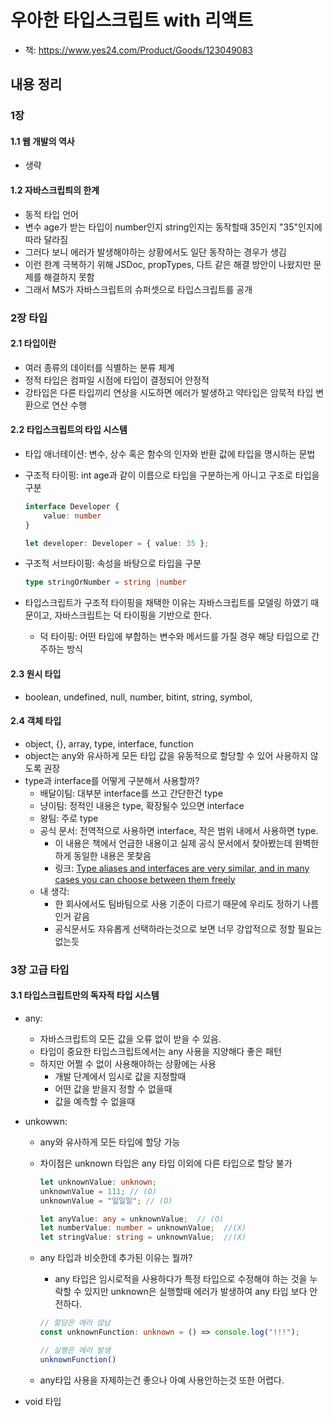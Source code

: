 # 우아한 타입스크립트 with 리액트

* 책: <https://www.yes24.com/Product/Goods/123049083>

## 내용 정리

### 1장

#### 1.1 웹 개발의 역사

* 생략

#### 1.2 자바스크립틔의 한계

* 동적 타입 언어
* 변수 age가 받는 타입이 number인지 string인지는 동작할때 35인지 "35"인지에 따라 달라짐
* 그러다 보니 에러가 발생해야하는 상황에서도 일단 동작하는 경우가 생김
* 이런 한계 극복하기 위해 JSDoc, propTypes, 다트 같은 해결 방안이 나왔지만 문제를 해결하지 못함
* 그래서 MS가 자바스크립트의 슈퍼셋으로 타입스크립트를 공개

### 2장 타입

#### 2.1 타입이란

* 여러 종류의 데이터를 식별하는 분류 체계
* 정적 타입은 컴파일 시점에 타입이 결정되어 안정적
* 강타입은 다른 타입끼리 연상을 시도하면 에러가 발생하고 약타입은 암묵적 타입 변환으로 연산 수행

#### 2.2 타입스크립트의 타입 시스템

* 타입 애너테이션: 변수, 상수 혹은 함수의 인자와 반환 값에 타입을 명시하는 문법
* 구조적 타이핑: int age과 같이 이름으로 타입을 구분하는게 아니고 구조로 타입을 구분

    ```typescript
    interface Developer {
        value: number
    }

    let developer: Developer = { value: 35 };
    ```

* 구조적 서브타이핑: 속성을 바탕으로 타입을 구분

    ```typescript
    type stringOrNumber = string |number
    ```

* 타입스크립트가 구조적 타이핑을 채택한 이유는 자바스크립트를 모델링 하였기 때문이고, 자바스크립트는 덕 타이핑을 기반으로 한다.
  * 덕 타이핑: 어떤 타입에 부합하는 변수와 메서드를 가질 경우 해당 타입으로 간주하는 방식

#### 2.3 원시 타입

* boolean, undefined, null, number, bitint, string, symbol,

#### 2.4 객체 타입

* object, {}, array, type, interface, function
* object는 any와 유사하게 모든 타입 값을 유동적으로 할당할 수 있어 사용하지 않도록 권장
* type과 interface를 어떻게 구분해서 사용할까?
  * 배달이팀: 대부분 interface를 쓰고 간단한건 type
  * 냥이팀: 정적인 내용은 type, 확장될수 있으면 interface
  * 왕팀: 주로 type
  * 공식 문서: 전역적으로 사용하면 interface, 작은 범위 내에서 사용하면 type.
    * 이 내용은 책에서 언급한 내용이고 실제 공식 문서에서 찾아봤는데 완벽한 하게 동일한 내용은 못찾음
    * 링크: [Type aliases and interfaces are very similar, and in many cases you can choose between them freely](https://www.typescriptlang.org/docs/handbook/2/everyday-types.html#differences-between-type-aliases-and-interfaces)
  * 내 생각:
    * 한 회사에서도 팀바팀으로 사용 기준이 다르기 때문에 우리도 정하기 나름인거 같음
    * 공식문서도 자유롭게 선택하라는것으로 보면 너무 강압적으로 정할 필요는 없는듯

### 3장 고급 타입

#### 3.1 타입스크립트만의 독자적 타입 시스템

* any:
  * 자바스크립트의 모든 값을 오류 없이 받을 수 있음.
  * 타입이 중요한 타입스크립트에서는 any 사용을 지양해다 좋은 패턴
  * 하지만 어쩔 수 없이 사용해야하는 상황에는 사용
    * 개발 단계에서 임시로 값을 지정할때
    * 어떤 값을 받을지 정할 수 없을때
    * 값을 예측할 수 없을때
* unkowwn:
  * any와 유사하게 모든 타입에 할당 가능
  * 차이점은 unknown 타입은 any 타입 이외에 다른 타입으로 할당 불가

    ``` typescript
    let unknownValue: unknown;
    unknownValue = 111; // (O)
    unknownValue = "일일일"; // (O)
    
    let anyValue: any = unknownValue;  // (O)
    let numberValue: number = unknownValue;  //(X)
    let stringValue: string = unknownValue;  //(X)
    ```

  * any 타입과 비슷한데 추가된 이유는 뭘까?
    * any 타입은 임시로적을 사용하다가 특정 타입으로 수정해야 하는 것을 누락할 수 있지만 unknown은 실행할때 에러가 발생하여 any 타입 보다 안전하다.

    ```typescript
    // 할당은 에러 않남
    const unknownFunction: unknown = () => console.log("!!!");

    // 실행은 에러 발생
    unknownFunction()
    ```

  * any타입 사용을 자제하는건 좋으나 아예 사용안하는것 또한 어렵다.

* void 타입
